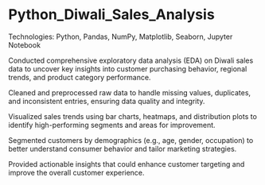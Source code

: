 # Python_Diwali_Sales_Analysis

Technologies: Python, Pandas, NumPy, Matplotlib, Seaborn, Jupyter Notebook

Conducted comprehensive exploratory data analysis (EDA) on Diwali sales data to uncover key insights into customer purchasing behavior, regional trends, and product category performance.

Cleaned and preprocessed raw data to handle missing values, duplicates, and inconsistent entries, ensuring data quality and integrity.

Visualized sales trends using bar charts, heatmaps, and distribution plots to identify high-performing segments and areas for improvement.

Segmented customers by demographics (e.g., age, gender, occupation) to better understand consumer behavior and tailor marketing strategies.

Provided actionable insights that could enhance customer targeting and improve the overall customer experience.

